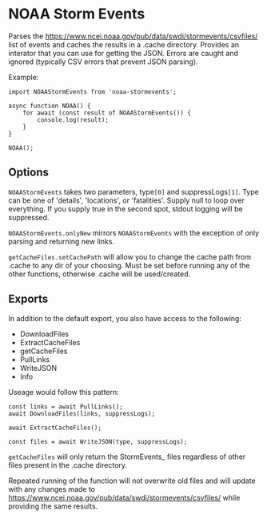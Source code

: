 # NOAA Storm Events

Parses the https://www.ncei.noaa.gov/pub/data/swdi/stormevents/csvfiles/ list of events and caches the results in a .cache directory. Provides an interator that you can use for getting the JSON. Errors are caught and ignored (typically CSV errors that prevent JSON parsing).

Example:

```
import NOAAStormEvents from 'noaa-stormevents';

async function NOAA() {
	for await (const result of NOAAStormEvents()) {
		console.log(result);
	}
}

NOAA();
```

## Options

``NOAAStormEvents`` takes two parameters, type``[0]`` and suppressLogs``[1]``. Type can be one of 'details', 'locations', or 'fatalities'. Supply null to loop over everything. If you supply true in the second spot, stdout logging will be suppressed.

``NOAAStormEvents.onlyNew`` mirrors ``NOAAStormEvents`` with the exception of only parsing and returning new links.

``getCacheFiles.setCachePath`` will allow you to change the cache path from .cache to any dir of your choosing. Must be set before running any of the other functions, otherwise .cache will be used/created.

## Exports

In addition to the default export, you also have access to the following:
* DownloadFiles
* ExtractCacheFiles
* getCacheFiles
* PullLinks
* WriteJSON
* Info

Useage would follow this pattern:
```
const links = await PullLinks();
await DownloadFiles(links, suppressLogs);

await ExtractCacheFiles();

const files = await WriteJSON(type, suppressLogs);
```

``getCacheFiles`` will only return the StormEvents_ files regardless of other files present in the .cache directory.

Repeated running of the function will not overwrite old files and will update with any changes made to https://www.ncei.noaa.gov/pub/data/swdi/stormevents/csvfiles/ while providing the same results.
